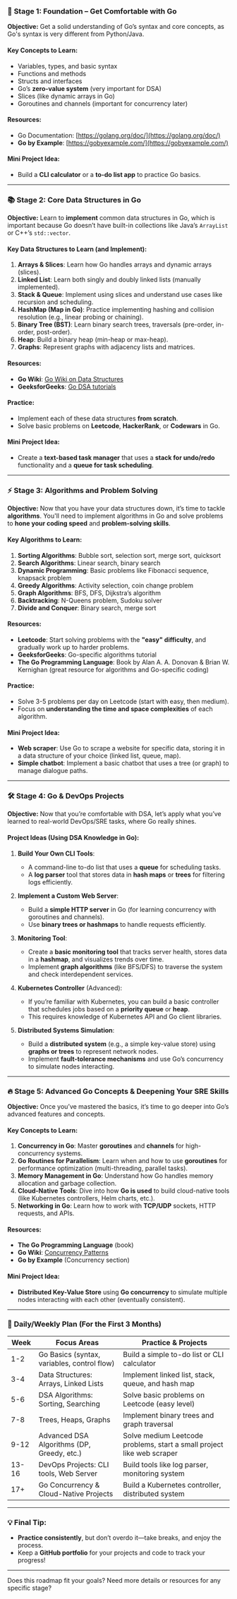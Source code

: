 
### 🌱 **Stage 1: Foundation – Get Comfortable with Go**

**Objective:** Get a solid understanding of Go’s syntax and core concepts, as Go's syntax is very different from Python/Java.

#### Key Concepts to Learn:
- Variables, types, and basic syntax
- Functions and methods
- Structs and interfaces
- Go’s **zero-value system** (very important for DSA)
- Slices (like dynamic arrays in Go)
- Goroutines and channels (important for concurrency later)

#### Resources:
- Go Documentation: [https://golang.org/doc/](https://golang.org/doc/)
- **Go by Example**: [https://gobyexample.com/](https://gobyexample.com/)
  
#### Mini Project Idea:
- Build a **CLI calculator** or a **to-do list app** to practice Go basics.

---

### 📚 **Stage 2: Core Data Structures in Go**

**Objective:** Learn to **implement** common data structures in Go, which is important because Go doesn’t have built-in collections like Java’s `ArrayList` or C++’s `std::vector`.

#### Key Data Structures to Learn (and Implement):
1. **Arrays & Slices**: Learn how Go handles arrays and dynamic arrays (slices).
2. **Linked List**: Learn both singly and doubly linked lists (manually implemented).
3. **Stack & Queue**: Implement using slices and understand use cases like recursion and scheduling.
4. **HashMap (Map in Go)**: Practice implementing hashing and collision resolution (e.g., linear probing or chaining).
5. **Binary Tree (BST)**: Learn binary search trees, traversals (pre-order, in-order, post-order).
6. **Heap**: Build a binary heap (min-heap or max-heap).
7. **Graphs**: Represent graphs with adjacency lists and matrices.

#### Resources:
- **Go Wiki**: [Go Wiki on Data Structures](https://github.com/golang/go/wiki)
- **GeeksforGeeks**: [Go DSA tutorials](https://www.geeksforgeeks.org/data-structures-in-golang/)

#### Practice:
- Implement each of these data structures **from scratch**.
- Solve basic problems on **Leetcode**, **HackerRank**, or **Codewars** in Go.

#### Mini Project Idea:
- Create a **text-based task manager** that uses a **stack for undo/redo** functionality and a **queue for task scheduling**.

---

### ⚡ **Stage 3: Algorithms and Problem Solving**

**Objective:** Now that you have your data structures down, it’s time to tackle **algorithms**. You'll need to implement algorithms in Go and solve problems to **hone your coding speed** and **problem-solving skills**.

#### Key Algorithms to Learn:
1. **Sorting Algorithms**: Bubble sort, selection sort, merge sort, quicksort
2. **Search Algorithms**: Linear search, binary search
3. **Dynamic Programming**: Basic problems like Fibonacci sequence, knapsack problem
4. **Greedy Algorithms**: Activity selection, coin change problem
5. **Graph Algorithms**: BFS, DFS, Dijkstra’s algorithm
6. **Backtracking**: N-Queens problem, Sudoku solver
7. **Divide and Conquer**: Binary search, merge sort

#### Resources:
- **Leetcode**: Start solving problems with the **"easy" difficulty**, and gradually work up to harder problems.
- **GeeksforGeeks**: Go-specific algorithms tutorial
- **The Go Programming Language**: Book by Alan A. A. Donovan & Brian W. Kernighan (great resource for algorithms and Go-specific coding)

#### Practice:
- Solve 3-5 problems per day on Leetcode (start with easy, then medium).
- Focus on **understanding the time and space complexities** of each algorithm.

#### Mini Project Idea:
- **Web scraper**: Use Go to scrape a website for specific data, storing it in a data structure of your choice (linked list, queue, map).
- **Simple chatbot**: Implement a basic chatbot that uses a tree (or graph) to manage dialogue paths.

---

### 🛠️ **Stage 4: Go & DevOps Projects**

**Objective:** Now that you’re comfortable with DSA, let’s apply what you’ve learned to real-world DevOps/SRE tasks, where Go really shines.

#### Project Ideas (Using DSA Knowledge in Go):
1. **Build Your Own CLI Tools**:
   - A command-line to-do list that uses a **queue** for scheduling tasks.
   - A **log parser** tool that stores data in **hash maps** or **trees** for filtering logs efficiently.

2. **Implement a Custom Web Server**:
   - Build a **simple HTTP server** in Go (for learning concurrency with goroutines and channels).
   - Use **binary trees or hashmaps** to handle requests efficiently.

3. **Monitoring Tool**:
   - Create a **basic monitoring tool** that tracks server health, stores data in a **hashmap**, and visualizes trends over time.
   - Implement **graph algorithms** (like BFS/DFS) to traverse the system and check interdependent services.

4. **Kubernetes Controller** (Advanced):
   - If you’re familiar with Kubernetes, you can build a basic controller that schedules jobs based on a **priority queue** or **heap**.
   - This requires knowledge of Kubernetes API and Go client libraries.

5. **Distributed Systems Simulation**:
   - Build a **distributed system** (e.g., a simple key-value store) using **graphs or trees** to represent network nodes.
   - Implement **fault-tolerance mechanisms** and use Go’s concurrency to simulate nodes interacting.

---

### 🔥 **Stage 5: Advanced Go Concepts & Deepening Your SRE Skills**

**Objective:** Once you’ve mastered the basics, it’s time to go deeper into Go’s advanced features and concepts.

#### Key Concepts to Learn:
1. **Concurrency in Go**: Master **goroutines** and **channels** for high-concurrency systems.
2. **Go Routines for Parallelism**: Learn when and how to use **goroutines** for performance optimization (multi-threading, parallel tasks).
3. **Memory Management in Go**: Understand how Go handles memory allocation and garbage collection.
4. **Cloud-Native Tools**: Dive into how **Go is used** to build cloud-native tools (like Kubernetes controllers, Helm charts, etc.).
5. **Networking in Go**: Learn how to work with **TCP/UDP** sockets, HTTP requests, and APIs.

#### Resources:
- **The Go Programming Language** (book)
- **Go Wiki**: [Concurrency Patterns](https://github.com/golang/go/wiki)
- **Go by Example** (Concurrency section)

#### Mini Project Idea:
- **Distributed Key-Value Store** using **Go concurrency** to simulate multiple nodes interacting with each other (eventually consistent).

---

### 📅 **Daily/Weekly Plan (For the First 3 Months)**

| Week | Focus Areas                             | Practice & Projects                            |
|------|-----------------------------------------|------------------------------------------------|
| 1-2  | Go Basics (syntax, variables, control flow) | Build a simple to-do list or CLI calculator    |
| 3-4  | Data Structures: Arrays, Linked Lists    | Implement linked list, stack, queue, and hash map |
| 5-6  | DSA Algorithms: Sorting, Searching       | Solve basic problems on Leetcode (easy level)  |
| 7-8  | Trees, Heaps, Graphs                    | Implement binary trees and graph traversal    |
| 9-12 | Advanced DSA Algorithms (DP, Greedy, etc.) | Solve medium Leetcode problems, start a small project like web scraper |
| 13-16 | DevOps Projects: CLI tools, Web Server   | Build tools like log parser, monitoring system |
| 17+  | Go Concurrency & Cloud-Native Projects | Build a Kubernetes controller, distributed system |

---

### 💡 Final Tip:
- **Practice consistently**, but don’t overdo it—take breaks, and enjoy the process.
- Keep a **GitHub portfolio** for your projects and code to track your progress!

---

Does this roadmap fit your goals? Need more details or resources for any specific stage?
